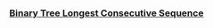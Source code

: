 ### [Binary Tree Longest Consecutive Sequence](https://leetcode.com/problems/binary-tree-longest-consecutive-sequence)

